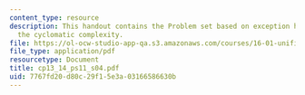 ```yaml
---
content_type: resource
description: This handout contains the Problem set based on exception handling and
  the cyclomatic complexity.
file: https://ol-ocw-studio-app-qa.s3.amazonaws.com/courses/16-01-unified-engineering-i-ii-iii-iv-fall-2005-spring-2006/7767fd20d80c29f15e3a03166586630b_cp13_14_ps11_s04.pdf
file_type: application/pdf
resourcetype: Document
title: cp13_14_ps11_s04.pdf
uid: 7767fd20-d80c-29f1-5e3a-03166586630b
---
```

